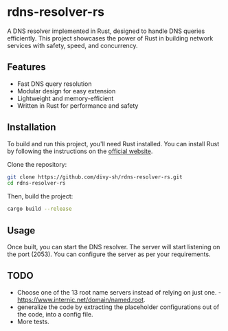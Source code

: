 # rdns-resolver-rs

A DNS resolver implemented in Rust, designed to handle DNS queries efficiently. This project showcases the power of Rust in building network services with safety, speed, and concurrency.

## Features
- Fast DNS query resolution
- Modular design for easy extension
- Lightweight and memory-efficient
- Written in Rust for performance and safety

## Installation

To build and run this project, you'll need Rust installed. You can install Rust by following the instructions on the [official website](https://www.rust-lang.org/).

Clone the repository:

```bash
git clone https://github.com/divy-sh/rdns-resolver-rs.git
cd rdns-resolver-rs
```

Then, build the project:
```bash
cargo build --release
```

## Usage

Once built, you can start the DNS resolver. The server will start listening on the port (2053). You can configure the server as per your requirements.

## TODO

- Choose one of the 13 root name servers instead of relying on just one. - https://www.internic.net/domain/named.root.
- generalize the code by extracting the placeholder configurations out of the code, into a config file.
- More tests.